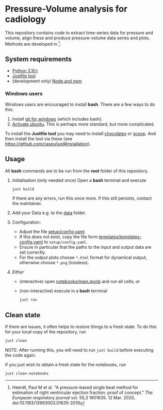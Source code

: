 # Pressure-Volume analysis for cadiology #

This repository contains code to extract time-series data for pressure and volume,
align these and produce pressure-volume data series and plots.
Methods are developed in [^Heerdt2019].

## System requirements ##

- [Python 3.10+](https://www.python.org/downloads)
- [Justfile tool](https://github.com/casey/just#installation)
- (development only) [Node and npm](https://nodejs.org/en/download/current)

### Windows users ###

Windows users are encouraged to install **bash**.
There are a few ways to do this:

1. Install [git for windows](https://gitforwindows.org) (which includes bash).
2. [Activate ubuntu](https://devblogs.microsoft.com/commandline/bash-on-ubuntu-on-windows-download-now-3).
   This is perhaps more standard, but more complicated.

To install the **Justfile tool** you may need to install
[chocolatey](https://chocolatey.org/install)
or [scoop](https://github.com/ScoopInstaller/Scoop#installation).
And then install the tool via these
(see <https://github.com/casey/just#installation>).

## Usage ##

All **bash** commands are to be run from the **root** folder of this repository.

1. Initialisation (only needed once)
  Open a **bash** terminal and execute

    ```bash
    just build
    ```

    If there are any errors, run this once more.
    If this still persists, contact the maintainer.

2. Add your Data e.g. to the [data](data) folder.

3. Configuration:

    - Adjust the file [setup/config.yaml](setup/config.yaml).
    - If this does not exist, copy the file form [templates/templates-config.yaml](templates/template-config.yaml)
     to `setup/config.yaml`.
    - Ensure in particular that the paths to the input and output data are set correctly.
    - For the output plots choose `*.html` format for dynamical output,
      otherwise choose `*.png` (lossless).

4. _Either_

    - (interactive) open [notebooks/main.ipynb](notebooks/main.ipynb)
      and run all cells; _or_

    - (non-interactive) execute in a **bash** terminal

        ```bash
        just run
        ```

## Clean state ##

If there are issues, it often helps to restore things to a fresh state.
To do this for your local copy of the repository, run

```bash
just clean
```

NOTE: After running this, you will need to run `just build` before executing the code again.

If you just wish to obtain a fresh state for the notebooks, run

```bash
just clean-notebooks
```

[^Heerdt2019]: Heerdt, Paul M et al. "A pressure-based single beat method for estimation of right ventricular ejection fraction: proof of concept." _The European respiratory journal_ vol. 55,3 1901635. 12 Mar. 2020, doi:10.1183/13993003.01635-2019
